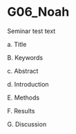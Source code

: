 # G06_Noah

Seminar test text

a. Title

B. Keywords 

c. Abstract

d. Introduction

E. Methods

F. Results

G. Discussion



 
